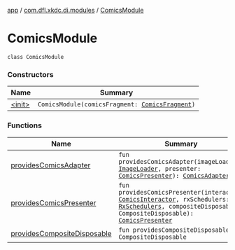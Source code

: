 [app](../../index.md) / [com.dfl.xkdc.di.modules](../index.md) / [ComicsModule](./index.md)

# ComicsModule

`class ComicsModule`

### Constructors

| Name | Summary |
|---|---|
| [&lt;init&gt;](-init-.md) | `ComicsModule(comicsFragment: `[`ComicsFragment`](../../com.dfl.xkdc.comics/-comics-fragment/index.md)`)` |

### Functions

| Name | Summary |
|---|---|
| [providesComicsAdapter](provides-comics-adapter.md) | `fun providesComicsAdapter(imageLoader: `[`ImageLoader`](../../com.dfl.xkdc.loader/-image-loader/index.md)`, presenter: `[`ComicsPresenter`](../../com.dfl.xkdc.comics/-comics-presenter/index.md)`): `[`ComicsAdapter`](../../com.dfl.xkdc.comics/-comics-adapter/index.md) |
| [providesComicsPresenter](provides-comics-presenter.md) | `fun providesComicsPresenter(interactor: `[`ComicsInteractor`](../../com.dfl.xkdc.interactor/-comics-interactor/index.md)`, rxSchedulers: `[`RxSchedulers`](../../com.dfl.xkdc.schedulers/-rx-schedulers/index.md)`, compositeDisposable: CompositeDisposable): `[`ComicsPresenter`](../../com.dfl.xkdc.comics/-comics-presenter/index.md) |
| [providesCompositeDisposable](provides-composite-disposable.md) | `fun providesCompositeDisposable(): CompositeDisposable` |
